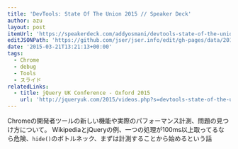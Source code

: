 ```yaml
---
title: 'DevTools: State Of The Union 2015 // Speaker Deck'
author: azu
layout: post
itemUrl: 'https://speakerdeck.com/addyosmani/devtools-state-of-the-union-2015'
editJSONPath: 'https://github.com/jser/jser.info/edit/gh-pages/data/2015/03/index.json'
date: '2015-03-21T13:21:13+00:00'
tags:
  - Chrome
  - debug
  - Tools
  - スライド
relatedLinks:
  - title: jQuery UK Conference - Oxford 2015
    url: 'http://jqueryuk.com/2015/videos.php?s=devtools-state-of-the-union'
---
```

Chromeの開発者ツールの新しい機能や実際のパフォーマンス計測、問題の見つけ方について。
WikipediaとjQueryの例、一つの処理が100ms以上取ってるなら危険、`hide()`のボトルネック、まずは計測することから始めるという話
